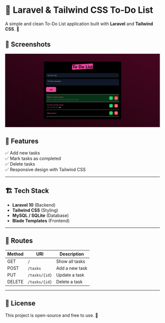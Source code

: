 



# 📌 Laravel & Tailwind CSS To-Do List

A simple and clean To-Do List application built with **Laravel** and **Tailwind CSS**. 🚀

## 📸 Screenshots
<img src="1.png"/> 



## 🎨 Features
✅ Add new tasks  
✅ Mark tasks as completed  
✅ Delete tasks  
✅ Responsive design with Tailwind CSS  

---

## 🏗 Tech Stack
- **Laravel 10** (Backend)
- **Tailwind CSS** (Styling)
- **MySQL / SQLite** (Database)
- **Blade Templates** (Frontend)

---

## 📜 Routes
| Method | URI | Description |
|--------|----------------|-------------|
| GET | `/` | Show all tasks |
| POST | `/tasks` | Add a new task |
| PUT | `/tasks/{id}` | Update a task |
| DELETE | `/tasks/{id}` | Delete a task |

---


## 📌 License
This project is open-source and free to use. 🚀

